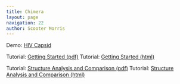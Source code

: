 ```yaml
---
title: Chimera
layout: page
navigation: 22
author: Scooter Morris
---
```


Demo: [HIV Capsid](hiv_data/index.html)

Tutorial: [Getting Started (pdf)](Chimera_Getting_Started_Tutorial.pdf)
Tutorial: [Getting Started (html)](http://www.cgl.ucsf.edu/chimera/docs/UsersGuide/tutorials/menutut.html)

Tutorial: [Structure Analysis and Comparison (pdf)](Structure_Analysis_and_Comparison_Tutorial.pdf)
Tutorial: [Structure Analysis and Comparison (html)](http://www.cgl.ucsf.edu/chimera/docs/UsersGuide/tutorials/squalene.html)
